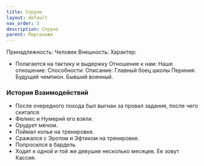 ```yaml
---
title: Спруно
layout: default
nav_order: 3
description: Спруно
parent: Персонажи
---
```

Принадлежность: Человек
Внешность: 
Характер:
  - Полагается на тактику и выдержку
Отношение к нам: 
Наше отношение: 
Способности: 
Описание: Главный боец школы Периния. Будущий чемпион. Бывший военный.

### История Взаимодействий
- После очередного похода был выгнан за провал задания, после чего скитался
- Феликс и Нумерий его взяли.
- Орудует мечом.
- Поймал копье на тренировке.
- Сражался с Эротом и Эфтиком на тренировке.
- Попросился в бардель
- Ходит к одной и той же девушке несколько месяцев. Ее зовут Кассия.
